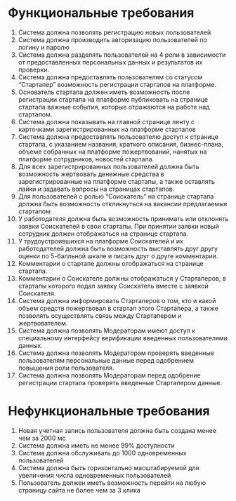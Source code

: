 # Функциональные требования

1. Система должна позволять регистрацию новых пользователей
2. Система должна производить авторизацию пользователей по логину и паролю
3. Система должна разделять пользователей на 4 роли в зависимости от предоставленных персональных данных и результатов их проверки.
4. Система должна предоставлять пользователям со статусом “Стартапер” возможность регистрации стартапов на платформе.
5. Основатель стартапа должен иметь возможность после регистрации стартапа на платформе публиковать на странице стартапа важные события, которые отражаются на работе над стартапом.
6. Система должна показывать на главной странице ленту с карточками зарегистрированных на платформе стартапов
7. Cистема должна предоставлять пользователю доступ к странице стартапа, с указанием названия, краткого описания, бизнес-плана, объеме собранных на платформе пожертвований, нанятых на платформе сотрудников, новостей стартапа.
8. Для всех зарегистрированных пользователей должна быть возможность жертвовать денежные средства в зарегистрированные на платформе стартапы, а также оставлять лайки и задавать вопросы на страницах стартапов.
9. Для пользователей с ролью “Соискатель” на странице стартапа должна быть возможность откликнуться на вакансии предлагаемые стартапом
10. У работодателя должна быть возможность принимать или отклонять заявки Соискателей в свои стартапы. При принятии заявки новый сотрудник должен отображаться на странице стартапа.
11. У трудоустроившихся на платформе Соискателей и их работодателей должна быть возможность выставлять друг другу оценки по 5-балльной шкале и писать друг о друге комментарии.
12.  Комментарии о стартапе должны отображаться на странице стартапа. 
13. Комментарии о Соискателе должны отображаться у Стартаперов, в стартапы которого подал заявку Соискатель вместе с заявкой Соискателя.
14. Система должна информировать Стартаперов о том, кто и какой объем средств пожертвовал в стартап этого Стартапера, а также позволять осуществлять связь между Стартапером и жертвователем.
15.  Система должна позволять Модераторам имеют доступ к специальному интерфейсу верификации введенных пользователями данных.
16. Система должна позволять Модераторам проверять введенные пользователям персональные данные перед одобрением повышения роли пользователя.
17. Система должна позволять Модераторам перед одобрение регистрации стартапа проверять введенные Стартапером данные.

# Нефункциональные требования

1. Новая учетная запись пользователя должна быть создана менее чем за 2000 мс
2. Система должна иметь не менее 99% доступности
3. Система должна обслуживать до 1000 одновременных пользователей
4. Система должна быть горизонтально масштабируемой для увеличения числа одновременных пользователей
5. Пользователь должен иметь возможность перейти на любую страницу сайта не более чем за 3 клика
